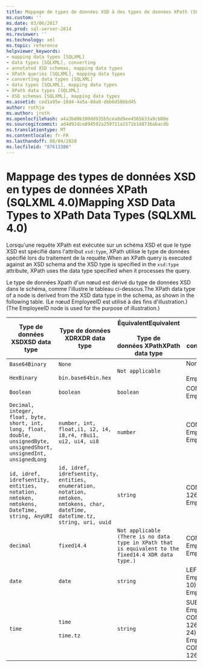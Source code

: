 ```yaml
---
title: Mappage de types de données XSD à des types de données XPath (SQLXML 4,0) | Microsoft Docs
ms.custom: ''
ms.date: 03/06/2017
ms.prod: sql-server-2014
ms.reviewer: ''
ms.technology: xml
ms.topic: reference
helpviewer_keywords:
- mapping data types [SQLXML]
- data types [SQLXML], converting
- annotated XSD schemas, mapping data types
- XPath queries [SQLXML], mapping data types
- converting data types [SQLXML]
- data types [SQLXML], mapping data types
- XPath data types [SQLXML]
- XSD schemas [SQLXML], mapping data types
ms.assetid: ced1a95e-18d4-4a5a-8da8-dbb6d58bbd45
author: rothja
ms.author: jroth
ms.openlocfilehash: a4a3bd0b100dd935b5cea0d9ee4565633a9cb80e
ms.sourcegitcommit: ad4d92dce894592a259721a1571b1d8736abacdb
ms.translationtype: MT
ms.contentlocale: fr-FR
ms.lasthandoff: 08/04/2020
ms.locfileid: "87613386"
---
```

# <a name="mapping-xsd-data-types-to-xpath-data-types-sqlxml-40"></a><span data-ttu-id="aadf2-102">Mappage des types de données XSD en types de données XPath (SQLXML 4.0)</span><span class="sxs-lookup"><span data-stu-id="aadf2-102">Mapping XSD Data Types to XPath Data Types (SQLXML 4.0)</span></span>
  <span data-ttu-id="aadf2-103">Lorsqu'une requête XPath est exécutée sur un schéma XSD et que le type XSD est spécifié dans l'attribut `xsd:type`, XPath utilise le type de données spécifié lors du traitement de la requête.</span><span class="sxs-lookup"><span data-stu-id="aadf2-103">When an XPath query is executed against an XSD schema and the XSD type is specified in the `xsd:type` attribute, XPath uses the data type specified when it processes the query.</span></span>  
  
 <span data-ttu-id="aadf2-104">Le type de données Xpath d'un nœud est dérivé du type de données XSD dans le schéma, comme l'illustre le tableau ci-dessous.</span><span class="sxs-lookup"><span data-stu-id="aadf2-104">The XPath data type of a node is derived from the XSD data type in the schema, as shown in the following table.</span></span> <span data-ttu-id="aadf2-105">(Le nœud EmployeeID est utilisé à des fins d'illustration.)</span><span class="sxs-lookup"><span data-stu-id="aadf2-105">(The EmployeeID node is used for the purpose of illustration.)</span></span>  
  
|<span data-ttu-id="aadf2-106">Type de données XSD</span><span class="sxs-lookup"><span data-stu-id="aadf2-106">XSD data type</span></span>|<span data-ttu-id="aadf2-107">Type de données XDR</span><span class="sxs-lookup"><span data-stu-id="aadf2-107">XDR data type</span></span>|<span data-ttu-id="aadf2-108">Équivalent</span><span class="sxs-lookup"><span data-stu-id="aadf2-108">Equivalent</span></span><br /><br /> <span data-ttu-id="aadf2-109">Type de données XPath</span><span class="sxs-lookup"><span data-stu-id="aadf2-109">XPath data type</span></span>|<span data-ttu-id="aadf2-110">SQL Server</span><span class="sxs-lookup"><span data-stu-id="aadf2-110">SQL Server</span></span><br /><br /> <span data-ttu-id="aadf2-111">conversion utilisée</span><span class="sxs-lookup"><span data-stu-id="aadf2-111">conversion that is used</span></span>|  
|-------------------|-------------------|------------------------------------|--------------------------------------------|  
|`Base64Binary`<br /><br /> `HexBinary`|`None`<br /><br /> `bin.base64bin.hex`|`Not applicable`|<span data-ttu-id="aadf2-112">None</span><span class="sxs-lookup"><span data-stu-id="aadf2-112">None</span></span><br /><br /> <span data-ttu-id="aadf2-113">EmployeeID</span><span class="sxs-lookup"><span data-stu-id="aadf2-113">EmployeeID</span></span>|  
|`Boolean`|`boolean`|`boolean`|<span data-ttu-id="aadf2-114">CONVERT(bit, EmployeeID)</span><span class="sxs-lookup"><span data-stu-id="aadf2-114">CONVERT(bit, EmployeeID)</span></span>|  
|`Decimal, integer, float, byte, short, int, long, float, double, unsignedByte, unsignedShort, unsignedInt, unsignedLong`|`number, int, float,i1, i2, i4, i8,r4, r8ui1, ui2, ui4, ui8`|`number`|<span data-ttu-id="aadf2-115">CONVERT(float(53), EmployeeID)</span><span class="sxs-lookup"><span data-stu-id="aadf2-115">CONVERT(float(53), EmployeeID)</span></span>|  
|`id, idref, idrefsentity, entities, notation, nmtoken, nmtokens, DateTime, string, AnyURI`|`id, idref, idrefsentity, entities, enumeration, notation, nmtoken, nmtokens, char, dateTime, dateTime.tz, string, uri, uuid`|`string`|<span data-ttu-id="aadf2-116">CONVERT(nvarchar(4000), EmployeeID, 126)</span><span class="sxs-lookup"><span data-stu-id="aadf2-116">CONVERT(nvarchar(4000), EmployeeID, 126)</span></span>|  
|`decimal`|`fixed14.4`|`Not applicable (There is no data type in XPath that is equivalent to the fixed14.4 XDR data type.)`|<span data-ttu-id="aadf2-117">CONVERT(money, EmployeeID)</span><span class="sxs-lookup"><span data-stu-id="aadf2-117">CONVERT(money, EmployeeID)</span></span>|  
|`date`|`date`|`string`|<span data-ttu-id="aadf2-118">LEFT(CONVERT(nvarchar(4000), EmployeeID, 126), 10)</span><span class="sxs-lookup"><span data-stu-id="aadf2-118">LEFT(CONVERT(nvarchar(4000), EmployeeID, 126), 10)</span></span>|  
|`time`|`time`<br /><br /> `time.tz`|`string`|<span data-ttu-id="aadf2-119">SUBSTRING(CONVERT(nvarchar(4000), EmployeeID, 126), 1 + CHARINDEX(N'T', CONVERT(nvarchar(4000), EmployeeID, 126)), 24)</span><span class="sxs-lookup"><span data-stu-id="aadf2-119">SUBSTRING(CONVERT(nvarchar(4000), EmployeeID, 126), 1 + CHARINDEX(N'T', CONVERT(nvarchar(4000), EmployeeID, 126)), 24)</span></span>|  
  
  
